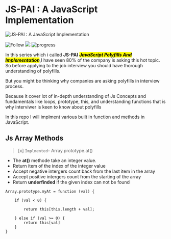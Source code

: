 # JS-PAI : A JavaScript Implementation

![JS-PAI : A JavaScript Implementation](https://augnitive.com/wp-content/uploads/2019/09/Fundamentals-of-JavaScript-Part-2.png)

![Follow](https://img.shields.io/twitter/follow/codingover?label=Follow%20%40codingover&logo=twitter&style=plastic)
![](https://img.shields.io/badge/rating-4.5%2F5-brightgreen)
![progress](https://progress-bar.dev/0/?title=Completed)

In this series which i called **JS-PAI** **<mark>*JavaScript Polyfills And Implementation*</mark>**,I have seen 80% of the company is asking this hot topic. So before applying to the job interview you should have thorough understanding of polyfills.

But you might be thinking why companies are asking polyfills in interview process.

Because it cover lot of in-depth understanding of Js Concepts and fundamentals like loops, prototype, this, and understanding functions that is why interviwer is keen to know about polyfills

In this repo I will implment various built in function and methods in JavaScript. 


## Js Array Methods
> [x] `Implmented`- Array.prototype.at()

- The **at()** methode take an integer value.
- Return item of the index of the integer value
- Accept negative intergers count back from the last item in the array
- Accept positive intergers count from the starting of the array
- Return **underfinded** if the given index can not be found

```JS
Array.prototype.myAt = function (val) {

    if (val < 0) {

        return this[this.length + val];
        
    } else if (val >= 0) {
        return this[val]
    }
}
```
